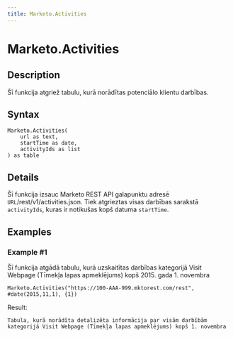 ```yaml
---
title: Marketo.Activities
---
```


# Marketo.Activities


## Description

Šī funkcija atgriež tabulu, kurā norādītas potenciālo klientu darbības.


## Syntax

```powerquery
Marketo.Activities(
    url as text,
    startTime as date,
    activityIds as list
) as table
```


## Details

Šī funkcija izsauc Marketo REST API galapunktu adresē <code>URL</code>/rest/v1/activities.json. Tiek atgrieztas visas darbības sarakstā <code>activityIds</code>, kuras ir notikušas kopš datuma <code>startTime</code>.


## Examples

### Example #1 
Šī funkcija atgādā tabulu, kurā uzskaitītas darbības kategorijā Visit Webpage (Tīmekļa lapas apmeklējums) kopš 2015. gada 1. novembra
```powerquery
Marketo.Activities("https://100-AAA-999.mktorest.com/rest", #date(2015,11,1), {1})
```

Result: 
```powerquery
Tabula, kurā norādīta detalizēta informācija par visām darbībām kategorijā Visit Webpage (Tīmekļa lapas apmeklējums) kopš 1. novembra
```



